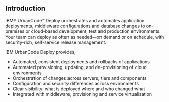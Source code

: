## Introduction

IBM® UrbanCode™ Deploy orchestrates and automates application deployments, middleware configurations and database changes to on-premises or cloud-based development, test and production environments.
Your team can deploy as often as needed—on demand or on schedule, with security-rich, self-service release management.

IBM UrbanCode Deploy provides,
- Automated, consistent deployments and rollbacks of applications
- Automated provisioning, updating, and de-provisioning of cloud environments
- Orchestration of changes across servers, tiers and components
- Configuration and security differences across environments
- Clear visibility: what is deployed where and who changed what
- Integrated with middleware, provisioning and service virtualization

